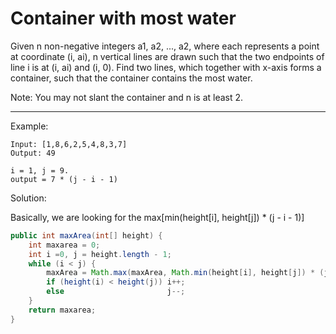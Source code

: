 # Container with most water

Given n non-negative integers a1, a2, ..., a2, where each represents a point at coordinate (i, ai), n vertical lines are drawn such that the two endpoints of line i is at (i, ai) and (i, 0). Find two lines, which together with x-axis forms a container, such that the container contains the most water.

Note: You may not slant the container and n is at least 2.

---

Example:

```
Input: [1,8,6,2,5,4,8,3,7]
Output: 49

i = 1, j = 9.
output = 7 * (j - i - 1)
```

Solution:

Basically, we are looking for the max[min(height[i], height[j]) * (j - i - 1)]


```java
public int maxArea(int[] height) {
    int maxarea = 0;
    int i =0, j = height.length - 1;
    while (i < j) {
        maxArea = Math.max(maxArea, Math.min(height[i], height[j]) * (j - i - 1));
        if (height(i) < height(j)) i++;
        else                       j--;
    }
    return maxarea;
}
```
